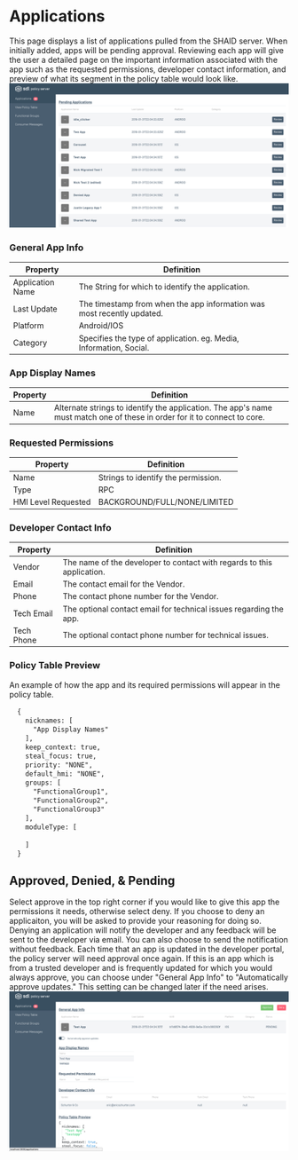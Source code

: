 # Applications
This page displays a list of applications pulled from the SHAID server. When initially added, apps will be pending approval. Reviewing each app will give the user a detailed page on the important information associated with the app such as the requested permissions, developer contact information, and preview of what its segment in the policy table would look like.
![Applications-List](./assets/Applications-List.png)
### General App Info
| Property | Definition |
|----------|---------|
| Application Name | The String for which to identify the application. |
| Last Update | The timestamp from when the app information was most recently updated. |
| Platform | Android/IOS |
| Category | Specifies the type of application. eg. Media, Information, Social. |

### App Display Names
| Property | Definition |
|----------|---------|
| Name   | Alternate strings to identify the application. The app's name must match one of these in order for it to connect to core. |

### Requested Permissions
| Property | Definition |
|----------|---------|
| Name | Strings to identify the permission. |
| Type | RPC  |
| HMI Level Requested | BACKGROUND/FULL/NONE/LIMITED   |

### Developer Contact Info
| Property | Definition |
|----------|---------|
| Vendor | The name of the developer to contact with regards to this application. |
| Email | The contact email for the Vendor. |
| Phone | The contact phone number for the Vendor. |
| Tech Email | The optional contact email for technical issues regarding the app. |
| Tech Phone | The optional contact phone number for technical issues. |


### Policy Table Preview
An example of how the app and its required permissions will appear in the policy table.
```
  {
    nicknames: [
      "App Display Names"
    ],
    keep_context: true,
    steal_focus: true,
    priority: "NONE",
    default_hmi: "NONE",
    groups: [
      "FunctionalGroup1",
      "FunctionalGroup2",
      "FunctionalGroup3"
    ],
    moduleType: [

    ]
  }
```
## Approved, Denied, & Pending
Select approve in the top right corner if you would like to give this app the permissions it needs, otherwise select deny. If you choose to deny an applicaiton, you will be asked to provide your reasoning for doing so. Denying an application will notify the developer and any feedback will be sent to the developer via email. You can also choose to send the notification without feedback. Each time that an app is updated in the developer portal, the policy server will need approval once again. If this is an app which is from a trusted developer and is frequently updated for which you would always approve, you can choose under "General App Info" to "Automatically approve updates." This setting can be changed later if the need arises.
![App-Details](./assets/App-Details.png)